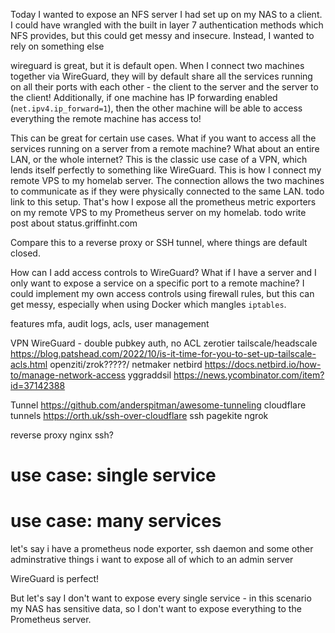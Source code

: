 Today I wanted to expose an NFS server I had set up on my NAS to a client. I could have wrangled with the built in layer 7 authentication methods which NFS provides, but this could get messy and insecure. Instead, I wanted to rely on something else

wireguard is great, but it is default open. When I connect two machines together via WireGuard, they will by default share all the services running on all their ports with each other - the client to the server and the server to the client! Additionally, if one machine has IP forwarding enabled (`net.ipv4.ip_forward=1`), then the other machine will be able to access everything the remote machine has access to!

This can be great for certain use cases. What if you want to access all the services running on a server from a remote machine? What about an entire LAN, or the whole internet? This is the classic use case of a VPN, which lends itself perfectly to something like WireGuard. This is how I connect my remote VPS to my homelab server. The connection allows the two machines to communicate as if they were physically connected to the same LAN. todo link to this setup. That's how I expose all the prometheus metric exporters on my remote VPS to my Prometheus server on my homelab. todo write post about status.griffinht.com

Compare this to a reverse proxy or SSH tunnel, where things are default closed.

How can I add access controls to WireGuard? What if I have a server and I only want to expose a service on a specific port to a remote machine? I could implement my own access controls using firewall rules, but this can get messy, especially when using Docker which mangles `iptables`.

features
mfa, audit logs, acls, user management

VPN
WireGuard - double pubkey auth, no ACL
zerotier
tailscale/headscale
    https://blog.patshead.com/2022/10/is-it-time-for-you-to-set-up-tailscale-acls.html
openziti/zrok?????/
netmaker
netbird
    https://docs.netbird.io/how-to/manage-network-access
yggraddsil
https://news.ycombinator.com/item?id=37142388


Tunnel
https://github.com/anderspitman/awesome-tunneling
cloudflare tunnels
    https://orth.uk/ssh-over-cloudflare
ssh
pagekite
ngrok


reverse proxy
nginx
ssh?




# use case: single service


# use case: many services

let's say i have a prometheus node exporter, ssh daemon and some other adminstrative things i want to expose all of which to an admin server

WireGuard is perfect!

But let's say I don't want to expose every single service - in this scenario my NAS has sensitive data, so I don't want to expose everything to the Prometheus server.

